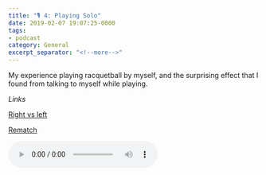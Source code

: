 ```yaml
---
title: "🎙 4: Playing Solo"
date: 2019-02-07 19:07:25-0000
tags:
- podcast
category: General
excerpt_separator: "<!--more-->"
---
```


My experience playing racquetball by myself, and the surprising effect that I found from talking to myself while playing.

*Links*

[Right vs left](https://www.bennorris.org/2019/02/04/right-vs-left.html)

[Rematch](https://www.bennorris.org/2019/02/04/rematch.html)

<audio controls="controls" src="https://www.bennorris.blog/uploads/2019/c47487fa5e.mp3" />

<!--more-->